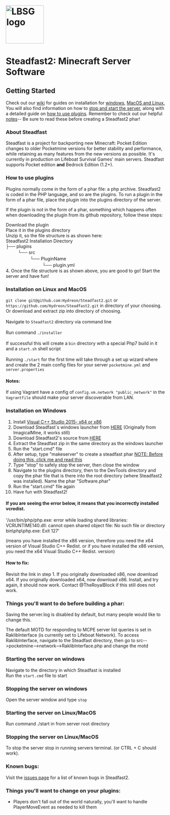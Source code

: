  #  <img src="https://lbsg.net/wp-content/themes/lifeboat/images/lbsg-logo-sm.png" alt="LBSG logo" title="Aimeos" align="center" height="120" />
# Steadfast2: Minecraft Server Software

## Getting Started
 Check out our [wiki](https://github.com/Hydreon/Steadfast2/wiki) for guides on installation for [windows](https://github.com/Hydreon/Steadfast2/wiki/Installation-on-Windows), [MacOS and Linux.](https://github.com/Hydreon/Steadfast2/wiki/Installation-on-Linux-MacOS) You will also find information on how to [stop and start the server](https://github.com/Hydreon/Steadfast2/wiki/Starting-and-Stopping-the-server), along with a detailed guide on [how to use plugins](https://github.com/Hydreon/Steadfast2/wiki/How-to-use-plugins). Remember to check out our helpful [notes](https://github.com/Hydreon/Steadfast2/wiki/Notes)-- Be sure to read these before creating a Steadfast2 phar!

### About Steadfast
Steadfast is a project for backporting new Minecraft: Pocket Edition changes to older Pocketmine versions for better stability and performance, while retaining as many features from the new versions as possible. It's currently in production on Lifeboat Survival Games' main servers. Steadfast supports Pocket edition **and** Bedrock Edition (1.2+).

### How to use plugins
Plugins normally come in the form of a phar file: a php archive. Steadfast2 is coded in the PHP language, and so are the plugins. To run a plugin in the form of a phar file, place the plugin into the plugins directory of the server.

If the plugin is not in the form of a phar, something which happens often when downloading the plugin from its github repository, follow these steps:

Download the plugin <br>
Place it in the plugins directory <br>
Unzip it, so the file structure is as shown here: <br>
Steadfast2 Installation Directory  <br>
├── plugins <br>
ᅠᅠᅠ└── src <br>
ᅠᅠᅠᅠᅠᅠ└── PluginName <br>
ᅠᅠᅠᅠᅠᅠᅠᅠᅠ└── plugin.yml  <br>
4. Once the file structure is as shown above, you are good to go! Start the server and have fun!

### Installation on Linux and MacOS
`git clone git@github.com:Hydreon/Steadfast2.git` or `https://github.com/Hydreon/Steadfast2.git` in directory of your choosing. Or download and extract zip into directory of choosing. <br>
 <br>
Navigate to `Steadfast2` directory via command line <br>
 <br>
Run command `./installer` <br>
 <br>
If successful this will create a `bin` directory with a special Php7 build in it and a `start.sh` shell script <br>
 <br>
Running `./start` for the first time will take through a set up wizard where and create the 2 main config files for your server `pocketmine.yml` and `server.properties` <br>

#### Notes:

If using Vagrant have a config of `config.vm.network "public_network"` in the `Vagrantfile` should make your server discoverable from LAN.


### Installation on Windows

1. Install [Visual C++ Studio 2015- x64 or x86](https://www.microsoft.com/en-us/download/confirmation.aspx?id=48145)
2. Download Steadfast´s windows launcher from [HERE](https://github.com/Inactive-to-Reactive/Windows-PHP7-Launcher/archive/master.zip) (Originally from ImagicalMine, it works still)
3. Download Steadfast2's source from [HERE](https://github.com/Hydreon/Steadfast2/archive/master.zip)
4. Extract the Steadfast zip in the same directory as the windows launcher
5. Run the "start.cmd" file
6. After setup, type "makeserver" to create a steadfast phar [NOTE: Before doing this, click me and read this](https://github.com/Hydreon/Steadfast2/wiki/Notes)
7. Type "stop" to safely stop the server, then close the window
8. Navigate to the plugins directory, then to the DevTools directory and copy the phar file that is there into the root directory (where Steadfast2 was installed). Name the phar "Software.phar"
9. Run the "start.cmd" file again
10. Have fun with Steadfast2!

#### If you are seeing the error below, it means that you incorrectly installed vcredist.
'/usr/bin/php/php.exe: error while loading shared libraries: VCRUNTIME140.dll: cannot open shared object file: No such file or directory bin\php\php.exe: Exit 127'

(means you have installed the x86 version, therefore you need the x64 version of Visual Studio C++ Redist. or if you have installed the x86 version, you need the x64 Visual Studio C++ Redist. version)

#### How to fix:
Revisit the link in step 1. If you originally downloaded x86, now download x64. If you originally downloaded x64, now download x86.
Install, and try again, it should now work. Contact @TheRoyalBlock if this still does not work.

### Things you'll want to do before building a phar: 
Saving the server.log is disabled by default, but many people would like to change this.

The default MOTD for responding to MCPE server list queries is set in RaklibInterface (is currently set to Lifeboat Network). To access RaklibInterface, navigate to the Steadfast directory, then go to src-->pocketmine-->network-->RaklibInterface.php and change the motd

### Starting the server on windows
Navigate to the directory in which Steadfast is installed        
Run the `start.cmd` file to start

### Stopping the server on windows
Open the server window and type `stop`

### Starting the server on Linux/MacOS
Run command ./start in from server root directory

### Stopping the server on Linux/MacOS
To stop the server stop in running servers terminal. (or CTRL + C should work).


### Known bugs:
Visit the [issues page](https://github.com/Hydreon/Steadfast2/issues) for a list of known bugs in Steadfast2.

### Things you'll want to change on your plugins:
   - Players don't fall out of the world naturally, you'll want to handle PlayerMoveEvent as needed to kill them
